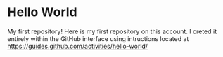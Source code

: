 # Hello World
My first repository! Here is my first repository on this account. I creted it entirely within the GitHub interface using intructions located at https://guides.github.com/activities/hello-world/
